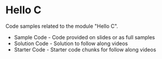 # Hello C

Code samples related to the module "Hello C". 

* Sample Code - Code provided on slides or as full samples
* Solution Code - Solution to follow along videos
* Starter Code - Starter code chunks for follow along videos